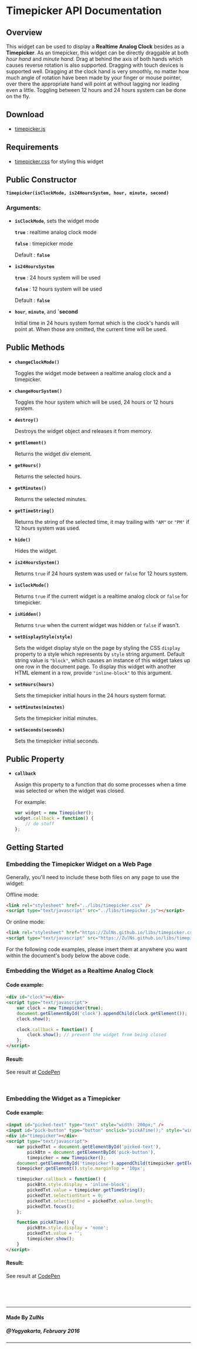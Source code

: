 # Timepicker API Documentation

## Overview
This widget can be used to display a **Realtime Analog Clock** besides as a **Timepicker**. As an timepicker, this widget can be directly draggable at both *hour hand* and *minute hand*. Drag at behind the axis of both hands which causes reverse rotation is also supported. Dragging with touch devices is supported well. Dragging at the clock hand is very smoothly, no matter how much angle of rotation have been made by your finger or mouse pointer, over there the appropriate hand will point at without lagging nor leading even a little. Toggling between 12 hours and 24 hours system can be done on the fly.

## Download
- [timepicker.js](../libs/timepicker.js)

## Requirements
- [timepicker.css](../libs/timepicker.css) for styling this widget

## Public Constructor
**`Timepicker(isClockMode, is24HoursSystem, hour, minute, second)`**

### Arguments:
- **`isClockMode`**, sets the widget mode

  **`true`** : realtime analog clock mode

  **`false`** : timepicker mode

  Default : **`false`**

- **`is24HoursSystem`**

  **`true`** : 24 hours system will be used

  **`false`** : 12 hours system will be used

  Default : **`false`**

- **`hour`**, **`minute`**, and **`second**

  Initial time in 24 hours system format which is the clock's hands will point at. When those are omitted, the current time will be used.

## Public Methods
- **`changeClockMode()`**

  Toggles the widget mode between a realtime analog clock and a timepicker. 

- **`changeHourSystem()`**

  Toggles the hour system which will be used, 24 hours or 12 hours system.

- **`destroy()`**

  Destroys the widget object and releases it from memory.

- **`getElement()`**

  Returns the widget div element.

- **`getHours()`**

  Returns the selected hours.

- **`getMinutes()`**

  Returns the selected minutes.

- **`getTimeString()`**

  Returns the string of the selected time, it may trailing with `"AM"` or `"PM"` if 12 hours system was used.

- **`hide()`**

  Hides the widget.

- **`is24HoursSystem()`**

  Returns `true` if 24 hours system was used or `false` for 12 hours system.

- **`isClockMode()`**

  Returns `true` if the current widget is a realtime analog clock or `false` for timepicker.

- **`isHidden()`**

  Returns `true` when the current widget was hidden or `false` if wasn't.

- **`setDisplayStyle(style)`**

  Sets the widget display style on the page by styling the CSS `display` property to a style which represents by `style` string argument. Default string value is `"block"`, which causes an instance of this widget takes up one row in the document page. To display this widget with another HTML element in a row, provide `"inline-block"` to this argument.

- **`setHours(hours)`**

  Sets the timepicker initial hours in the 24 hours system format.

- **`setMinutes(minutes)`**

  Sets the timepicker initial minutes.

- **`setSeconds(seconds)`**

  Sets the timepicker initial seconds.

## Public Property
- **`callback`**

  Assign this property to a function that do some processes when a time was selected or when the widget was closed.

  For example:

  ```javascript
  var widget = new Timepicker();
  widget.callback = function() {
      // do stuff
  };
  ```

## Getting Started

### Embedding the Timepicker Widget on a Web Page
Generally, you'll need to include these both files on any page to use the widget:

Offline mode:

```html
<link rel="stylesheet" href="../libs/timepicker.css" />
<script type="text/javascript" src="../libs/timepicker.js"></script>
```

Or online mode:

```html
<link rel="stylesheet" href="https://ZulNs.github.io/libs/timepicker.css" />
<script type="text/javascript" src="https://ZulNs.github.io/libs/timepicker.js"></script>
```

For the following code examples, please insert them at anywhere you want within the document's body below the above code.

### Embedding the Widget as a Realtime Analog Clock
#### Code example:

```html
<div id="clock"></div>
<script type="text/javascript">
    var clock = new Timepicker(true);
    document.getElementById('clock').appendChild(clock.getElement());
    clock.show();

    clock.callback = function() {
        clock.show(); // prevent the widget from being closed
    };
</script>
```

#### Result:

See result at [CodePen](https://codepen.io/zulns/full/yemvNa)

&nbsp;

### Embedding the Widget as a Timepicker
#### Code example:

```html
<input id="picked-text" type="text" style="width: 200px;" />
<input id="pick-button" type="button" onclick="pickATime();" style="width: 50px;" value="pick" />
<div id="timepicker"></div>
<script type="text/javascript">
    var pickedTxt = document.getElementById('picked-text'),
        pickBtn = document.getElementById('pick-button'),
        timepicker = new Timepicker();
    document.getElementById('timepicker').appendChild(timepicker.getElement());
    timepicker.getElement().style.marginTop = '10px';

    timepicker.callback = function() {
        pickBtn.style.display = 'inline-block';
        pickedTxt.value = timepicker.getTimeString();
        pickedTxt.selectionStart = 0;
        pickedTxt.selectionEnd = pickedTxt.value.length;
        pickedTxt.focus();
    };

    function pickATime() {
        pickBtn.style.display = 'none';
        pickedTxt.value = '';
        timepicker.show();
    }
</script>
```

#### Result:

See result at [CodePen](https://codepen.io/zulns/full/obKENy)

&nbsp;

&nbsp;

---
#### Made By ZulNs
##### @Yogyakarta, February 2016
---
